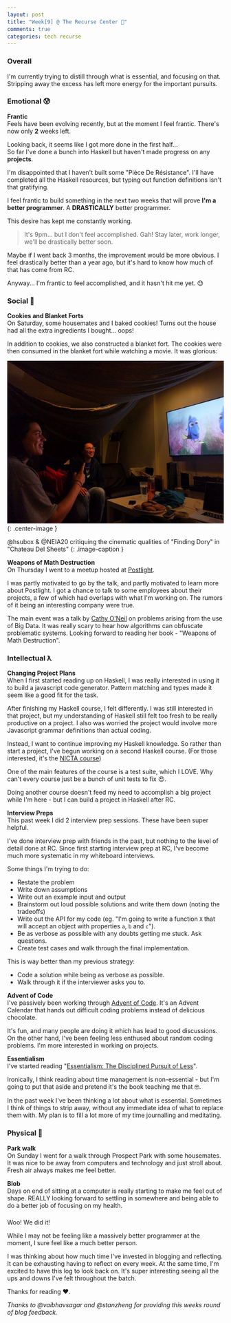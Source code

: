 ```yaml
---
layout: post
title: "Week[9] @ The Recurse Center 🔎"
comments: true
categories: tech recurse
---
```


### Overall

I'm currently trying to distill through what is essential, and focusing on that. Stripping away the excess has left more energy for the important pursuits.

### Emotional 😰

**Frantic**  
Feels have been evolving recently, but at the moment I feel frantic. There's now only **2** weeks left.

Looking back, it seems like I got more done in the first half...  
So far I've done a bunch into Haskell but haven't made progress on any **projects**.

I'm disappointed that I haven't built some "Pièce De Résistance". I'll have completed all the Haskell resources, but typing out function definitions isn't that gratifying.

I feel frantic to build something in the next two weeks that will prove **I'm a better programmer**. A **DRASTICALLY** better programmer.

This desire has kept me constantly working.

> It's 9pm... but I don't feel accomplished. Gah! Stay later, work longer, we'll be drastically better soon.

Maybe if I went back 3 months, the improvement would be more obvious. I feel drastically better than a year ago, but it's hard to know how much of that has come from RC.

Anyway... I'm frantic to feel accomplished, and it hasn't hit me yet. 😓

### Social 🍪

**Cookies and Blanket Forts**  
On Saturday, some housemates and I baked cookies! Turns out the house had all the extra ingredients I bought... oops!

In addition to cookies, we also constructed a blanket fort. The cookies were then consumed in the blanket fort while watching a movie. It was glorious:

![blanket-fort](/assets/posts/blanket-fort.jpg){: .center-image }

@hsubox & @NEIA20 critiquing the cinematic qualities of "Finding Dory" in "Chateau Del Sheets"
{: .image-caption }


**Weapons of Math Destruction**  
On Thursday I went to a meetup hosted at [Postlight](https://postlight.com/).  

I was partly motivated to go by the talk, and partly motivated to learn more about Postlight. I got a chance to talk to some employees about their projects, a few of which had overlaps with what I'm working on. The rumors of it being an interesting company were true.

The main event was a talk by [Cathy O'Neil](https://en.wikipedia.org/wiki/Cathy_O'Neil) on problems arising from the use of Big Data. It was really scary to hear how algorithms can obfuscate problematic systems. Looking forward to reading her book - "Weapons of Math Destruction".

### Intellectual ƛ

**Changing Project Plans**  
When I first started reading up on Haskell, I was really interested in using it to build a javascript code generator. Pattern matching and types made it seem like a good fit for the task.

After finishing my Haskell course, I felt differently. I was still interested in that project, but my understanding of Haskell still felt too fresh to be really productive on a project. I also was worried the project would involve more Javascript grammar definitions than actual coding.

Instead, I want to continue improving my Haskell knowledge. So rather than start a project, I've begun working on a second Haskell course. (For those interested, it's the [NICTA course](https://github.com/NICTA/course))

One of the main features of the course is a test suite, which I LOVE. Why can't every course just be a bunch of unit tests to fix 😍.

Doing another course doesn't feed my need to accomplish a big project while I'm here - but I can build a project in Haskell after RC.

**Interview Preps**  
This past week I did 2 interview prep sessions. These have been super helpful.

I've done interview prep with friends in the past, but nothing to the level of detail done at RC. Since first starting interview prep at RC, I've become much more systematic in my whiteboard interviews.

Some things I'm trying to do:

- Restate the problem
- Write down assumptions
- Write out an example input and output
- Brainstorm out loud possible solutions and write them down (noting the tradeoffs)
- Write out the API for my code (eg. "I'm going to write a function `X` that will accept an object with properties `a`, `b` and `c`").
- Be as verbose as possible with any doubts getting me stuck. Ask questions.
- Create test cases and walk through the final implementation.

This is way better than my previous strategy:

- Code a solution while being as verbose as possible.
- Walk through it if the interviewer asks you to.

**Advent of Code**  
I've passively been working through [Advent of Code](http://adventofcode.com/). It's an Advent Calendar that hands out difficult coding problems instead of delicious chocolate.

It's fun, and many people are doing it which has lead to good discussions. On the other hand, I've been feeling less enthused about random coding problems. I'm more interested in working on projects.

**Essentialism**  
I've started reading "[Essentialism: The Disciplined Pursuit of Less](https://www.goodreads.com/book/show/18077875-essentialism)".

Ironically, I think reading about time management is non-essential - but I'm going to put that aside and pretend it's the book teaching me that 🤓.

In the past week I've been thinking a lot about what is essential. Sometimes I think of things to strip away, without any immediate idea of what to replace them with. My plan is to fill a lot more of my time journalling and meditating.

### Physical 🚶

**Park walk**  
On Sunday I went for a walk through Prospect Park with some housemates. It was nice to be away from computers and technology and just stroll about. Fresh air always makes me feel better.

**Blob**  
Days on end of sitting at a computer is really starting to make me feel out of shape. REALLY looking forward to settling in somewhere and being able to do a better job of focusing on my health.

### </End>

Woo! We did it!

While I may not be feeling like a massively better programmer at the moment, I sure feel like a much better person.

I was thinking about how much time I've invested in blogging and reflecting. It can be exhausting having to reflect on every week. At the same time, I'm excited to have this log to look back on. It's super interesting seeing all the ups and downs I've felt throughout the batch.

Thanks for reading ❤️.

*Thanks to @vaibhavsagar and @stanzheng for providing this weeks round of blog feedback.*
